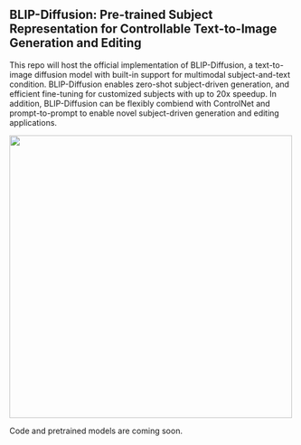 ## BLIP-Diffusion: Pre-trained Subject Representation for Controllable Text-to-Image Generation and Editing
This repo will host the official implementation of BLIP-Diffusion, a text-to-image diffusion model with built-in support for multimodal subject-and-text condition. BLIP-Diffusion enables zero-shot subject-driven generation, and efficient fine-tuning for customized subjects with up to 20x speedup. In addition, BLIP-Diffusion can be flexibly combiend with ControlNet and prompt-to-prompt to enable novel subject-driven generation and editing applications.

<img src="teaser-website.png" width="500">

Code and pretrained models are coming soon. 
